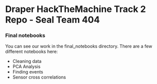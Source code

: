 # Draper HackTheMachine Track 2 Repo - Seal Team 404

### Final notebooks

You can see our work in the final_notebooks directory. There are a few different notebooks here:

- Cleaning data
- PCA Analysis
- Finding events
- Sensor cross correlations


